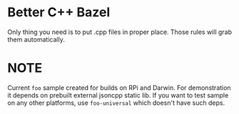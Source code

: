 # Better C++ Bazel
Only thing you need is to put .cpp files in proper place. Those rules will grab them automatically.

# NOTE
Current `foo` sample created for builds on RPi and Darwin. For demonstration it depends on prebuilt external jsoncpp static lib.
If you want to test sample on any other platforms, use `foo-universal` which doesn't have such deps.
